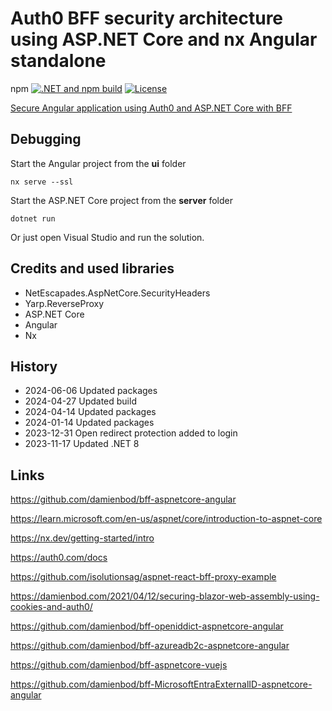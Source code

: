 # Auth0 BFF security architecture using ASP.NET Core and nx Angular standalone
npm 
[![.NET and npm build](https://github.com/damienbod/bff-auth0-aspnetcore-angular/actions/workflows/dotnet.yml/badge.svg)](https://github.com/damienbod/bff-auth0-aspnetcore-angular/actions/workflows/dotnet.yml) [![License](https://img.shields.io/badge/license-Apache%20License%202.0-blue.svg)](https://github.com/damienbod/bff-auth0-aspnetcore-angular/blob/main/LICENSE)

[Secure Angular application using Auth0 and ASP.NET Core with BFF](https://damienbod.com/2023/09/18/secure-angular-application-using-auth0-and-asp-net-core-with-bff/)

## Debugging

Start the Angular project from the **ui** folder

```
nx serve --ssl
```

Start the ASP.NET Core project from the **server** folder

```
dotnet run
```

Or just open Visual Studio and run the solution.

## Credits and used libraries

- NetEscapades.AspNetCore.SecurityHeaders
- Yarp.ReverseProxy
- ASP.NET Core
- Angular 
- Nx

## History

- 2024-06-06 Updated packages
- 2024-04-27 Updated build
- 2024-04-14 Updated packages
- 2024-01-14 Updated packages
- 2023-12-31 Open redirect protection added to login
- 2023-11-17 Updated .NET 8

## Links

https://github.com/damienbod/bff-aspnetcore-angular

https://learn.microsoft.com/en-us/aspnet/core/introduction-to-aspnet-core

https://nx.dev/getting-started/intro

https://auth0.com/docs

https://github.com/isolutionsag/aspnet-react-bff-proxy-example

https://damienbod.com/2021/04/12/securing-blazor-web-assembly-using-cookies-and-auth0/

https://github.com/damienbod/bff-openiddict-aspnetcore-angular

https://github.com/damienbod/bff-azureadb2c-aspnetcore-angular

https://github.com/damienbod/bff-aspnetcore-vuejs

https://github.com/damienbod/bff-MicrosoftEntraExternalID-aspnetcore-angular
